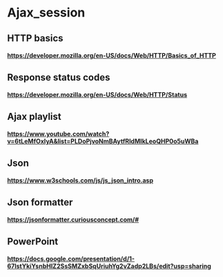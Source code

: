 # Ajax_session

## HTTP basics
#### https://developer.mozilla.org/en-US/docs/Web/HTTP/Basics_of_HTTP

## Response status codes 
#### https://developer.mozilla.org/en-US/docs/Web/HTTP/Status

## Ajax playlist
#### https://www.youtube.com/watch?v=6tLeMfOxIyA&list=PLDoPjvoNmBAytfRIdMIkLeoQHP0o5uWBa 

## Json 
#### https://www.w3schools.com/js/js_json_intro.asp

## Json formatter
#### https://jsonformatter.curiousconcept.com/#

## PowerPoint 
#### https://docs.google.com/presentation/d/1-67lstYkiYsnbHIZ2SsSMZxbSqUriuhYg2vZadp2LBs/edit?usp=sharing


